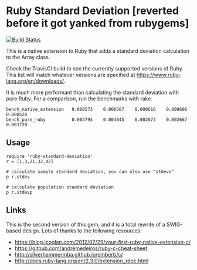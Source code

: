 # Ruby Standard Deviation [reverted before it got yanked from rubygems]

[![Build Status](https://travis-ci.org/corybuecker/ruby-standard-deviation.svg)](https://travis-ci.org/corybuecker/ruby-standard-deviation)

This is a native extension to Ruby that adds a standard deviation calculation to the Array class.

Check the TravisCI build to see the currently supported versions of Ruby. This list will match whatever versions are specified at https://www.ruby-lang.org/en/downloads/.

It is much more performant than calculating the standard deviation with pure Ruby. For a comparison, run the benchmarks with rake.

    bench_native_extension   0.000573	 0.000507	 0.000616	 0.000606	 0.000528
    bench_pure_ruby          0.004794	 0.004045	 0.002673	 0.002667	 0.003728

## Usage

    require 'ruby-standard-deviation'
    r = [1,3,21,32,42]

    # calculate sample standard deviation, you can also use "stdevs"
    p r.stdev

    # calculate population standard deviation
    p r.stdevp

## Links

This is the second version of this gem, and it is a total rewrite of a SWIG-based design. Lots of thanks to the following resources:

* https://blog.jcoglan.com/2012/07/29/your-first-ruby-native-extension-c/
* https://github.com/andremedeiros/ruby-c-cheat-sheet
* http://silverhammermba.github.io/emberb/c/
* http://docs.ruby-lang.org/en/2.3.0/extension_rdoc.html
